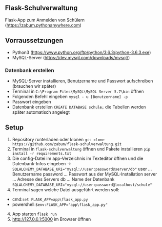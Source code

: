 ## Flask-Schulverwaltung

Flask-App zum Anmelden von Schülern (https://zabum.pythonanywhere.com)

## Vorraussetzungen

- Python3 (https://www.python.org/ftp/python/3.6.3/python-3.6.3.exe)
- MySQL-Server (https://dev.mysql.com/downloads/mysql/)

### Datenbank erstellen

- MySQL-Server installieren, Benutzername und Passwort aufschreiben (brauchen wir später)
- Terminal in ```C:\Program Files\MySQL\MySQL Server 5.7\bin``` öffnen
- Folgenden Befehl eingeben ```mysql - u [Benutzername] -p```
- Passwort eingeben
- Datenbank erstellen ```CREATE DATABASE schule;``` die Tabellen werden später automatisch angelegt

## Setup

1. Repository runterladen oder klonen ```git clone https://github.com/zabum/flask-schulverwaltung.git```
2. Terminal in ```flask-schulverwaltung``` öffnen und Pakete installieren ```pip install -r requirements.txt```
3. Die config-Datei im app-Verzeichnis im Texteditor öffnen und die Datenbank-Infos eingeben
-> ```SQLALCHEMY_DATABASE_URI="mysql://user:password@server/db"```
user ... Benutzername
password ... Passwort aus der MySQL-Installation
server ... Adresse des Servers
db ... Name der Datenbank
```SQLALCHEMY_DATABASE_URI="mysql://user:password@localhost/schule"```
3. Terminal sagen welche Datei ausgeführt werden soll:
- cmd:```set FLASK_APP=app\flask_app.py```
- powershell:```$env:FLASK_APP="app\flask_app.py"```

4. App starten ```flask run```
5. http://127.0.0.1:5000  im Browser öffnen
